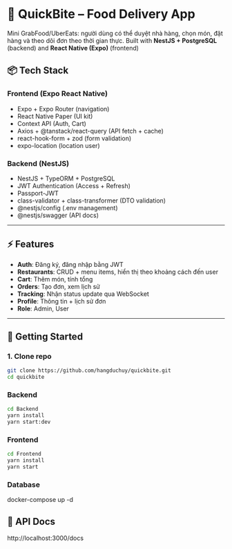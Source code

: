 # 🍔 QuickBite – Food Delivery App

Mini GrabFood/UberEats: người dùng có thể duyệt nhà hàng, chọn món, đặt hàng và theo dõi đơn theo thời gian thực.
Built with **NestJS + PostgreSQL** (backend) and **React Native (Expo)** (frontend)

## 📦 Tech Stack

### Frontend (Expo React Native)

- Expo + Expo Router (navigation)
- React Native Paper (UI kit)
- Context API (Auth, Cart)
- Axios + @tanstack/react-query (API fetch + cache)
- react-hook-form + zod (form validation)
- expo-location (location user)

### Backend (NestJS)

- NestJS + TypeORM + PostgreSQL
- JWT Authentication (Access + Refresh)
- Passport-JWT
- class-validator + class-transformer (DTO validation)
- @nestjs/config (.env management)
- @nestjs/swagger (API docs)

---

## ⚡ Features

- **Auth**: Đăng ký, đăng nhập bằng JWT
- **Restaurants**: CRUD + menu items, hiển thị theo khoảng cách đến user
- **Cart**: Thêm món, tính tổng
- **Orders**: Tạo đơn, xem lịch sử
- **Tracking**: Nhận status update qua WebSocket
- **Profile**: Thông tin + lịch sử đơn
- **Role**: Admin, User

---

## 🚀 Getting Started

### 1. Clone repo

```bash
git clone https://github.com/hangduchuy/quickbite.git
cd quickbite
```

### Backend

```bash
cd Backend
yarn install
yarn start:dev
```

### Frontend

```bash
cd Frontend
yarn install
yarn start
```

### Database

docker-compose up -d

## 📖 API Docs

http://localhost:3000/docs
